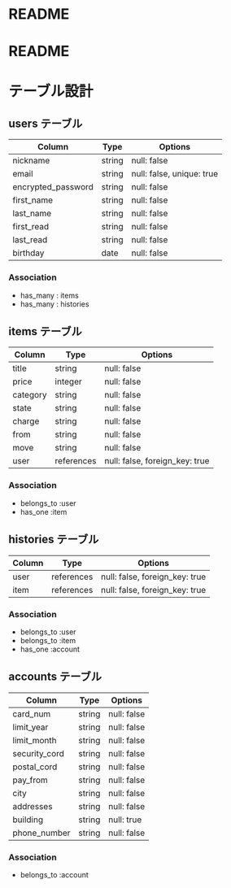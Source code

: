 # README


# README

# テーブル設計

## users テーブル

| Column                | Type   | Options                   |
| --------------------- | ------ | ------------------------- |
| nickname              | string | null: false               |
| email                 | string | null: false, unique: true |
| encrypted_password    | string | null: false               |
| first_name            | string | null: false               |
| last_name             | string | null: false               |
| first_read            | string | null: false               |
| last_read             | string | null: false               |
| birthday              | date   | null: false               |


### Association
- has_many : items
- has_many : histories

## items テーブル

| Column     | Type        | Options                        |
| ---------- | ----------- | ------------------------------ |
| title      | string      | null: false                    |
| price      | integer     | null: false                    |
| category   | string      | null: false                    |
| state      | string      | null: false                    |
| charge     | string      | null: false                    |
| from       | string      | null: false                    |
| move       | string      | null: false                    |
| user       | references  | null: false, foreign_key: true |


### Association
- belongs_to :user
- has_one    :item


## histories テーブル

| Column      | Type       | Options                        |
| ----------- | ---------- | ------------------------------ |
| user        | references | null: false, foreign_key: true |
| item        | references | null: false, foreign_key: true |

### Association
- belongs_to :user
- belongs_to :item
- has_one    :account

## accounts テーブル

| Column        | Type       | Options                        |
| ------------- | ---------- | ------------------------------ |
| card_num      | string     | null: false                    |
| limit_year    | string     | null: false                    |
| limit_month   | string     | null: false                    |
| security_cord | string     | null: false                    |
| postal_cord   | string     | null: false                    |
| pay_from      | string     | null: false                    |
| city          | string     | null: false                    |
| addresses     | string     | null: false                    |
| building      | string     | null: true                     |
| phone_number  | string     | null: false                    |

### Association
- belongs_to :account